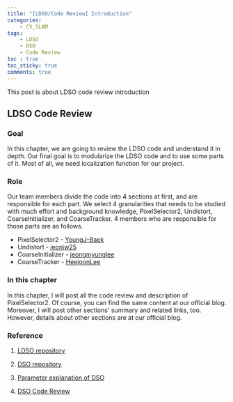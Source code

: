 ```yaml
---
title: "[LDSO/Code Review] Introduction"
categories:
    - CV_SLAM
tags:
    - LDSO
    - DSO
    - Code Review
toc : true
toc_sticky: true
comments: true
---
```


This post is about LDSO code review introduction

## LDSO Code Review

### Goal

In this chapter, we are going to review the LDSO code and understand it in depth. Our final goal is to modularize the LDSO code and to use some parts of it. Most of all, we need localization function for our project.

 

### Role

Our team members divide the code into 4 sections at first, and are responsible for each part. We select 4 granularities that needs to be studied with much effort and background knowledge, PixelSelector2, Undistort, CoarseInitializer, and CoarseTracker. 4 members who are responsible for those parts are as follows.

- PixelSelector2 - [YoungJ-Baek](https://github.com/YoungJ-Baek)
- Undistort - [jeonjw25](https://github.com/jeonjw25)
- CoarseInitializer - [jeongmyunglee](https://github.com/jeongmyunglee)
- CoarseTracker - [HeejoonLee](https://github.com/HeejoonLee)



### In this chapter
In this chapter, I will post all the code review and description of PixelSelector2. Of course, you can find the same content at our official blog. Moreover, I will post other sections' summary and related links, too. However, details about other sections are at our official blog.


  
### Reference

1. [LDSO repository](https://github.com/tum-vision/LDSO)

2. [DSO repository](https://github.com/JakobEngel/dso)

3. [Parameter explanation of DSO](https://tongling916.github.io/tags/#DSO)

4. [DSO Code Review](https://alida.tistory.com/45)
